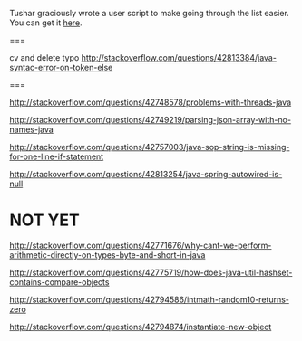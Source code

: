 Tushar graciously wrote a user script to make going through the list easier. You can get it [here](https://github.com/tusharjadhav219/Userscript-for-delete-candidates).

===

cv and delete typo http://stackoverflow.com/questions/42813384/java-syntac-error-on-token-else

===


http://stackoverflow.com/questions/42748578/problems-with-threads-java

http://stackoverflow.com/questions/42749219/parsing-json-array-with-no-names-java

http://stackoverflow.com/questions/42757003/java-sop-string-is-missing-for-one-line-if-statement

http://stackoverflow.com/questions/42813254/java-spring-autowired-is-null

NOT YET
=====

http://stackoverflow.com/questions/42771676/why-cant-we-perform-arithmetic-directly-on-types-byte-and-short-in-java

http://stackoverflow.com/questions/42775719/how-does-java-util-hashset-contains-compare-objects

http://stackoverflow.com/questions/42794586/intmath-random10-returns-zero

http://stackoverflow.com/questions/42794874/instantiate-new-object
